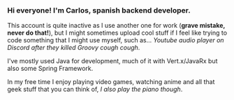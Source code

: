 ### Hi everyone! I'm Carlos, spanish backend developer.

This account is quite inactive as I use another one for work (**grave mistake, never do that!**), but I might sometimes upload cool stuff if I feel like trying to code something that I might use myself,
such as... *Youtube audio player on Discord after they killed Groovy cough cough*.

I've mostly used Java for development, much of it with Vert.x/JavaRx but also some Spring Framework.

In my free time I enjoy playing video games, watching anime and all that geek stuff that you can think of, *I also play the piano though*.
